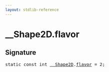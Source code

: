 ```yaml
---
layout: stdlib-reference
---
```


# __Shape2D.flavor

## Signature
<pre>
<span class='code_keyword'>static</span> <span class='code_keyword'>const</span> <span class="code_keyword">int</span> <a href="/stdlib-reference/types/shape2d-0128/index" class="code_type">__Shape2D</a>.<a href="/stdlib-reference/types/shape2d-0128/flavor" class="code_var">flavor</a> = 2;
</pre>

